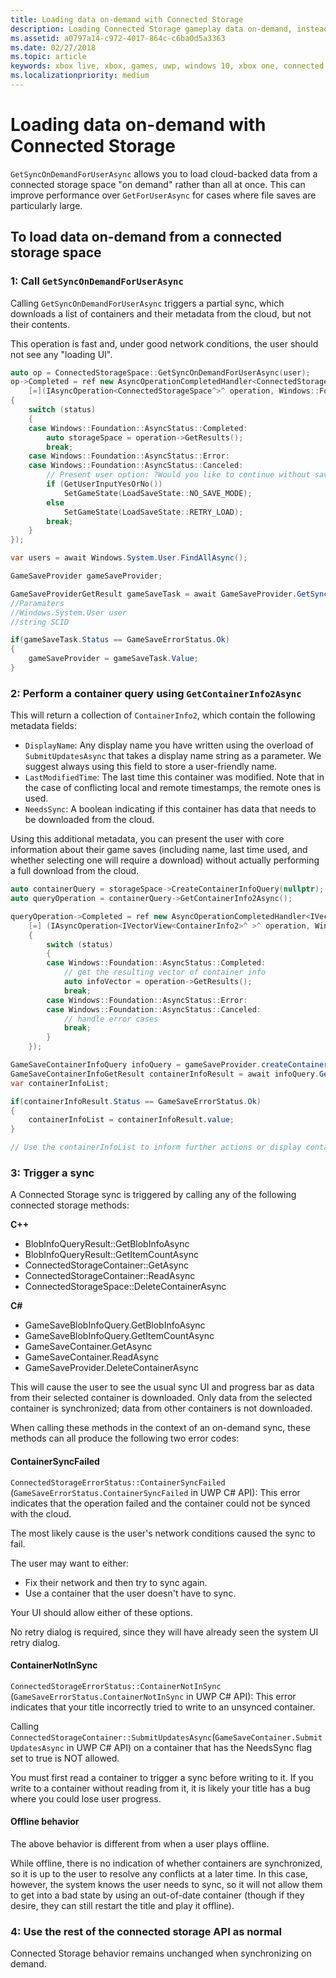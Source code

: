 ```yaml
---
title: Loading data on-demand with Connected Storage
description: Loading Connected Storage gameplay data on-demand, instead of loading all data at once, for large file saves.
ms.assetid: a0797a14-c972-4017-864c-c6ba0d5a3363
ms.date: 02/27/2018
ms.topic: article
keywords: xbox live, xbox, games, uwp, windows 10, xbox one, connected storage
ms.localizationpriority: medium
---
```


# Loading data on-demand with Connected Storage

`GetSyncOnDemandForUserAsync` allows you to load cloud-backed data from a connected storage space "on demand" rather than all at once.
This can improve performance over `GetForUserAsync` for cases where file saves are particularly large.


## To load data on-demand from a connected storage space


### 1:  Call `GetSyncOnDemandForUserAsync`

Calling `GetSyncOnDemandForUserAsync` triggers a partial sync, which downloads a list of containers and their metadata from the cloud, but not their contents.

This operation is fast and, under good network conditions, the user should not see any "loading UI".

```cpp
auto op = ConnectedStorageSpace::GetSyncOnDemandForUserAsync(user);
op->Completed = ref new AsyncOperationCompletedHandler<ConnectedStorageSpace^>(
    [=](IAsyncOperation<ConnectedStorageSpace^>^ operation, Windows::Foundation::AsyncStatus status)
{
    switch (status)
    {
    case Windows::Foundation::AsyncStatus::Completed:
        auto storageSpace = operation->GetResults();
        break;
    case Windows::Foundation::AsyncStatus::Error:
    case Windows::Foundation::AsyncStatus::Canceled:
        // Present user option: ?Would you like to continue without saving progress??
        if (GetUserInputYesOrNo())
            SetGameState(LoadSaveState::NO_SAVE_MODE);
        else
            SetGameState(LoadSaveState::RETRY_LOAD);
        break;
    }
});
```

```csharp
var users = await Windows.System.User.FindAllAsync();

GameSaveProvider gameSaveProvider;

GameSaveProviderGetResult gameSaveTask = await GameSaveProvider.GetSyncOnDemandForUserAsync(users[0], context.AppConfig.ServiceConfigurationId); 
//Paramaters
//Windows.System.User user
//string SCID

if(gameSaveTask.Status == GameSaveErrorStatus.Ok)
{
    gameSaveProvider = gameSaveTask.Value;
}
```


### 2:  Perform a container query using `GetContainerInfo2Async`

This will return a collection of `ContainerInfo2`, which contain the following metadata fields:
-   `DisplayName`: Any display name you have written using the overload of `SubmitUpdatesAsync` that takes a display name string as a parameter. We suggest always using this field to store a user-friendly name.
-   `LastModifiedTime`: The last time this container was modified. Note that in the case of conflicting local and remote timestamps, the remote ones is used.
-   `NeedsSync`: A boolean indicating if this container has data that needs to be downloaded from the cloud.

Using this additional metadata, you can present the user with core information about their game saves (including name, last time used, and whether selecting one will require a download) without actually performing a full download from the cloud.

```cpp
auto containerQuery = storageSpace->CreateContainerInfoQuery(nullptr); //return list of containers in ConnectedStorageSpace
auto queryOperation = containerQuery->GetContainerInfo2Async();

queryOperation->Completed = ref new AsyncOperationCompletedHandler<IVectorView<ContainerInfo2>^ >( 
    [=] (IAsyncOperation<IVectorView<ContainerInfo2>^ >^ operation, Windows::Foundation::AsyncStatus status)
    {
        switch (status)
        {
        case Windows::Foundation::AsyncStatus::Completed:
            // get the resulting vector of container info
            auto infoVector = operation->GetResults();
            break;
        case Windows::Foundation::AsyncStatus::Error:
        case Windows::Foundation::AsyncStatus::Canceled:
            // handle error cases
            break;
        }
    });
```

```csharp
GameSaveContainerInfoQuery infoQuery = gameSaveProvider.createContainerInfoQuery();
GameSaveContainerInfoGetResult containerInfoResult = await infoQuery.GetContainerInfoAsync();
var containerInfoList;

if(containerInfoResult.Status == GameSaveErrorStatus.Ok)
{
    containerInfoList = containerInfoResult.value;
}

// Use the containerInfoList to inform further actions or display container data to user. 
```


### 3:  Trigger a sync

A Connected Storage sync is triggered by calling any of the following connected storage methods:

**C++**
-   BlobInfoQueryResult::GetBlobInfoAsync
-   BlobInfoQueryResult::GetItemCountAsync
-   ConnectedStorageContainer::GetAsync
-   ConnectedStorageContainer::ReadAsync
-   ConnectedStorageSpace::DeleteContainerAsync

**C#**
-   GameSaveBlobInfoQuery.GetBlobInfoAsync
-   GameSaveBlobInfoQuery.GetItemCountAsync
-   GameSaveContainer.GetAsync
-   GameSaveContainer.ReadAsync
-   GameSaveProvider.DeleteContainerAsync

This will cause the user to see the usual sync UI and progress bar as data from their selected container is downloaded.
Only data from the selected container is synchronized; data from other containers is not downloaded.

When calling these methods in the context of an on-demand sync, these methods can all produce the following two error codes:


#### ContainerSyncFailed

`ConnectedStorageErrorStatus::ContainerSyncFailed` (`GameSaveErrorStatus.ContainerSyncFailed` in UWP C# API):
This error indicates that the operation failed and the container could not be synced with the cloud.

The most likely cause is the user's network conditions caused the sync to fail.

The user may want to either:
* Fix their network and then try to sync again.
* Use a container that the user doesn't have to sync.

Your UI should allow either of these options.

No retry dialog is required, since they will have already seen the system UI retry dialog.


#### ContainerNotInSync

`ConnectedStorageErrorStatus::ContainerNotInSync` (`GameSaveErrorStatus.ContainerNotInSync` in UWP C# API):
This error indicates that your title incorrectly tried to write to an unsynced container.

Calling `ConnectedStorageContainer::SubmitUpdatesAsync`(`GameSaveContainer.SubmitUpdatesAsync` in UWP C# API) on a container that has the NeedsSync flag set to true is NOT allowed.

You must first read a container to trigger a sync before writing to it.
If you write to a container without reading from it, it is likely your title has a bug where you could lose user progress.


#### Offline behavior

The above behavior is different from when a user plays offline.

While offline, there is no indication of whether containers are synchronized, so it is up to the user to resolve any conflicts at a later time.
In this case, however, the system knows the user needs to sync, so it will not allow them to get into a bad state by using an out-of-date container (though if they desire, they can still restart the title and play it offline).


### 4:  Use the rest of the connected storage API as normal

Connected Storage behavior remains unchanged when synchronizing on demand.
